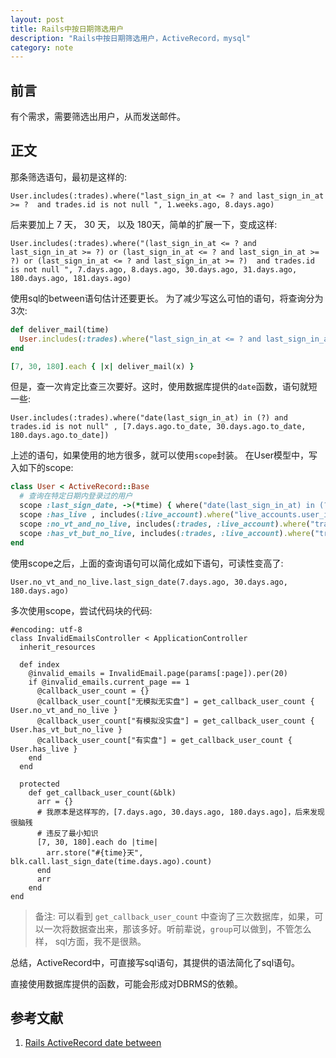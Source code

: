 ```yaml
---
layout: post
title: Rails中按日期筛选用户
description: "Rails中按日期筛选用户，ActiveRecord，mysql"
category: note
---
```


## 前言

有个需求，需要筛选出用户，从而发送邮件。

## 正文

那条筛选语句，最初是这样的: 

    User.includes(:trades).where("last_sign_in_at <= ? and last_sign_in_at >= ?  and trades.id is not null ", 1.weeks.ago, 8.days.ago)

后来要加上 7 天， 30 天， 以及 180天，简单的扩展一下，变成这样: 

    User.includes(:trades).where("(last_sign_in_at <= ? and last_sign_in_at >= ?) or (last_sign_in_at <= ? and last_sign_in_at >= ?) or (last_sign_in_at <= ? and last_sign_in_at >= ?)  and trades.id is not null ", 7.days.ago, 8.days.ago, 30.days.ago, 31.days.ago, 180.days.ago, 181.days.ago)

使用sql的between语句估计还要更长。 为了减少写这么可怕的语句，将查询分为3次: 

```ruby
def deliver_mail(time)
  User.includes(:trades).where("last_sign_in_at <= ? and last_sign_in_at >= ?  and trades.id is not nul ", time.days.ago,  (time+1).days.ago) 
end

[7, 30, 180].each { |x| deliver_mail(x) }
```

但是，查一次肯定比查三次要好。这时，使用数据库提供的`date`函数，语句就短一些: 

    User.includes(:trades).where("date(last_sign_in_at) in (?) and trades.id is not null" , [7.days.ago.to_date, 30.days.ago.to_date, 180.days.ago.to_date])

上述的语句，如果使用的地方很多，就可以使用`scope`封装。 在User模型中，写入如下的scope: 

```ruby
class User < ActiveRecord::Base
  # 查询在特定日期内登录过的用户
  scope :last_sign_date, ->(*time) { where("date(last_sign_in_at) in (?)" ,time.map {|d| d.to_date } ) }
  scope :has_live , includes(:live_account).where("live_accounts.user_id is not null")
  scope :no_vt_and_no_live, includes(:trades, :live_account).where("trades.id is null and live_accounts.user_id is null")
  scope :has_vt_but_no_live, includes(:trades, :live_account).where("trades.id is not null and live_accounts.user_id is null")
end
```

使用scope之后，上面的查询语句可以简化成如下语句，可读性变高了: 

    User.no_vt_and_no_live.last_sign_date(7.days.ago, 30.days.ago, 180.days.ago)

多次使用scope，尝试代码块的代码: 

```
#encoding: utf-8
class InvalidEmailsController < ApplicationController
  inherit_resources

  def index
    @invalid_emails = InvalidEmail.page(params[:page]).per(20)
    if @invalid_emails.current_page == 1
      @callback_user_count = {} 
      @callback_user_count["无模拟无实盘"] = get_callback_user_count { User.no_vt_and_no_live }
      @callback_user_count["有模拟没实盘"] = get_callback_user_count { User.has_vt_but_no_live }
      @callback_user_count["有实盘"] = get_callback_user_count { User.has_live }
    end
  end
  
  protected
    def get_callback_user_count(&blk)
      arr = {}
      # 我原本是这样写的，[7.days.ago, 30.days.ago, 180.days.ago]，后来发现很脑残
      # 违反了最小知识
      [7, 30, 180].each do |time|
        arr.store("#{time}天", blk.call.last_sign_date(time.days.ago).count)
      end
      arr
    end
end
```

> 备注: 可以看到 `get_callback_user_count` 中查询了三次数据库，如果，可以一次将数据查出来，那该多好。听前辈说，`group`可以做到，不管怎么样，
> sql方面，我不是很熟。

总结，ActiveRecord中，可直接写sql语句，其提供的语法简化了sql语句。

直接使用数据库提供的函数，可能会形成对DBRMS的依赖。

## 参考文献

1. [Rails ActiveRecord date between](http://stackoverflow.com/questions/2381718/rails-activerecord-date-between)

